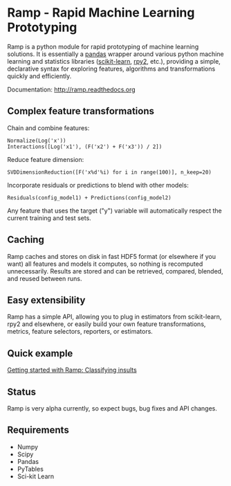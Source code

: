 Ramp - Rapid Machine Learning Prototyping
========

Ramp is a python module for rapid prototyping of machine learning
solutions. It is essentially a [pandas](http://pandas.pydata.org)
wrapper around various python machine learning and statistics libraries
([scikit-learn](http://scikit-learn.org), [rpy2](http://rpy.sourceforge.net/rpy2.html), etc.),
providing a simple, declarative syntax for
exploring features, algorithms and transformations quickly and
efficiently.

Documentation: http://ramp.readthedocs.org

## Complex feature transformations
Chain and combine features:

    Normalize(Log('x'))
    Interactions([Log('x1'), (F('x2') + F('x3')) / 2])

Reduce feature dimension:

    SVDDimensionReduction([F('x%d'%i) for i in range(100)], n_keep=20)

Incorporate residuals or predictions to blend with other models:

    Residuals(config_model1) + Predictions(config_model2)
Any feature that uses the target ("y") variable will automatically respect the
current training and test sets.

## Caching
Ramp caches and stores on disk in fast HDF5 format (or elsewhere if you want) all features and models it
computes, so nothing is recomputed unnecessarily. Results are stored 
and can be retrieved, compared, blended, and reused between runs.

## Easy extensibility
Ramp has a simple API, allowing you to plug in estimators from
scikit-learn, rpy2 and elsewhere, or easily build your own feature
transformations, metrics, feature selectors, reporters, or estimators.


## Quick example
[Getting started with Ramp: Classifying insults](http://kenvanharen.com/)

## Status
Ramp is very alpha currently, so expect bugs, bug fixes and API changes.

## Requirements
 * Numpy
 * Scipy    
 * Pandas
 * PyTables
 * Sci-kit Learn
